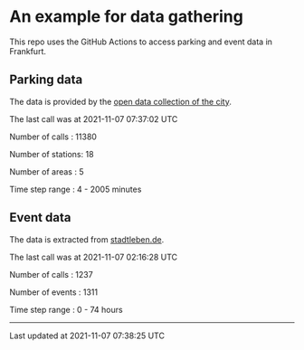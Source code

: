 # An example for data gathering

This repo uses the GitHub Actions to access parking and event data in Frankfurt.

## Parking data
The data is provided by the [open data collection of the city](https://www.offenedaten.frankfurt.de/).

The last call was at 2021-11-07 07:37:02 UTC

Number of calls   : 11380

Number of stations:    18

Number of areas   :     5

Time step range   :     4 -  2005 minutes


## Event data
The data is extracted from [stadtleben.de](https://stadtleben.de/frankfurt/).

The last call was at 2021-11-07 02:16:28 UTC

Number of calls   : 1237

Number of events  : 1311

Time step range   :    0 -   74 hours


----

Last updated at 2021-11-07 07:38:25 UTC
